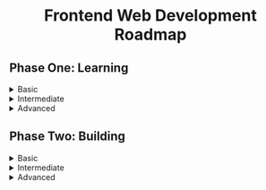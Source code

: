# <p align="center">Frontend Web Development Roadmap</p>

## Phase One: Learning
<details>
<summary>Basic</summary>

**1. Get familiar with an editor (Visual Studio Code Recommended)**

**2. HTML5**
  - HTML Structure
  - Tags & Elements

**3. CSS3**
  - Basic Styling
  - Learn about adding colors and typography 
  - Learn how Class and IDs work with HTML tags
  - Learn about Pseudo Classes

**4. JavaScript**
  - JS Output
  - JS Statements
  - JS Logical Conditions 
  - JS Syntax
  - JS Comments
  - JS Variables, Let & Const
  - JS Operators (+, -, x, ÷)
  - JS Data Types
</details>
<details>
<summary>Intermediate</summary>
</details>
<details>
<summary>Advanced</summary>
</details>

## Phase Two: Building
<details>
<summary>Basic</summary>
</details>
<details>
<summary>Intermediate</summary>
</details>
<details>
<summary>Advanced</summary>
</details>

